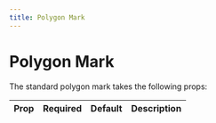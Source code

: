 ```yaml
---
title: Polygon Mark
---
```


# Polygon Mark

The standard polygon mark takes the following props:

Prop      | Required | Default   |  Description 
----------|----------|-----------|----------------------------